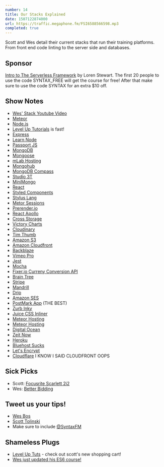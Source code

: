```yaml
---
number: 14
title: Our Stacks Explained
date: 1507122874000
url: https://traffic.megaphone.fm/FSI6588566598.mp3
completed: true
---
```


Scott and Wes detail their current stacks that run their training platforms. From front end code linting to the server side and databases.

## Sponsor

[Intro to The Serverless Framework](http://courses.codemore.io/p/serverless-framework-node/) by Loren Stewart. The first 20 people to use the code SYNTAX_FREE will get the course for free! After that make sure to use the code SYNTAX for an extra $10 off.

## Show Notes
* [Wes' Stack Youtube Video](https://www.youtube.com/watch?v=4CS436KZ35A)
* [Meteor](https://www.meteor.com/)
* [Node.js](https://nodejs.org/en/)
* [Level Up Tutorials](https://leveluptutorials.com/) is fast!
* [Express](https://expressjs.com/)
* [Learn Node](https://learnnode.com/)
* [Passport JS](http://passportjs.org/)
* [MongoDB](https://www.mongodb.com/)
* [Mongoose](http://mongoosejs.com/)
* [mLab Hosting](https://mlab.com)
* [Mongohub](https://github.com/jeromelebel/MongoHub-Mac)
* [MongoDB Compass](https://www.mongodb.com/products/compass)
* [Studio 3T](https://studio3t.com/)
* [MiniMongo](https://github.com/mWater/minimongo)
* [React](https://reactjs.org/)
* [Styled Components](https://www.styled-components.com/)
* [Stylus Lang](http://stylus-lang.com/)
* [Metor Sessions](https://docs.meteor.com/api/session.html)
* [Prerender.io](https://prerender.io/)
* [React Apollo](https://github.com/apollographql/react-apollo)
* [Cross Storage](https://github.com/zendesk/cross-storage)
* [Victory Charts](https://github.com/FormidableLabs/victory-chart)
* [Cloudinary](https://cloudinary.com/invites/lpov9zyyucivvxsnalc5/qceqbjqg3a3fe5gwozcd)
* [Tim Thumb](https://github.com/GabrielGil/TimThumb)
* [Amazon S3](https://aws.amazon.com/s3/)
* [Amazon Cloudfront](http://docs.aws.amazon.com/AmazonCloudFront/latest/DeveloperGuide/Introduction.html)
* [Backblaze](https://secure.backblaze.com/r/008x60)
* [Vimeo Pro](https://vimeo.com/professionals)
* [Jest](https://facebook.github.io/jest/)
* [Mocha](https://mochajs.org/)
* [Fixer.io Curreny Conversion API](http://fixer.io/)
* [Brain Tree](https://www.braintreepayments.com/)
* [Stripe](https://stripe.com/)
* [Mandrill](https://www.mandrill.com/)
* [Drip](https://getdrip.com)
* [Amazon SES](https://aws.amazon.com/ses/)
* [PostMark App](https://postmarkapp.com) (THE BEST)
* [Zurb Inky](https://www.npmjs.com/package/inky)
* [Juice CSS Inliner](https://www.npmjs.com/package/juice)
* [Meteor Hosting](https://www.meteor.com/hosting)
* [Meteor Hosting](https://www.meteor.com/hosting)
* [Digital Ocean](https://m.do.co/c/0c736d39efbc)
* [Zeit Now](https://zeit.co/now)
* [Heroku](https://www.heroku.com/)
* [Bluehost Sucks](https://github.com/bluehost/endurance-page-cache/issues/16)
* [Let's Encrypt](https://letsencrypt.org/)
* [Cloudflare](https://www.cloudflare.com/) I KNOW I SAID CLOUDFRONT OOPS

## Sick Picks
* Scott: [Focusrite Scarlett 2i2](http://amzn.to/2xWd2Xv)
* Wes: [Better Bidding](http://www.betterbidding.com/index.php?app=hotel_lists#ffmenuWB)

## Tweet us your tips!
* [Wes Bos](https://twitter.com/wesbos)
* [Scott Tolinski](https://twitter.com/stolinski)
* Make sure to include [@SyntaxFM](https://twitter.com/SyntaxFM)

## Shameless Plugs
* [Level Up Tuts](https://www.leveluptutorials.com/) - check out scott's new shopping cart!
* [Wes just updated his ES6 course!](https://ES6.io)
